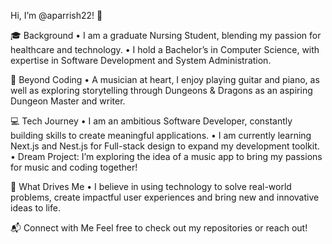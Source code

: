 Hi, I’m @aparrish22! 👋

🎓 Background
	•	I am a graduate Nursing Student, blending my passion for healthcare and technology.
	•	I hold a Bachelor’s in Computer Science, with expertise in Software Development and System Administration.

🎵 Beyond Coding
	•	A musician at heart, I enjoy playing guitar and piano, as well as exploring storytelling through Dungeons & Dragons as an aspiring Dungeon Master and writer.

💻 Tech Journey
	•	I am an ambitious Software Developer, constantly building skills to create meaningful applications.
	•	I am currently learning Next.js and Nest.js for Full-stack design to expand my development toolkit.
	•	Dream Project: I’m exploring the idea of a music app to bring my passions for music and coding together!

🌟 What Drives Me
	•	I believe in using technology to solve real-world problems, create impactful user experiences and bring new and innovative ideas to life.

📬 Connect with Me
Feel free to check out my repositories or reach out!
